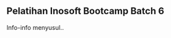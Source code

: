 ## Pelatihan Inosoft Bootcamp Batch 6
Info-info menyusul..

<img scr="https://tenor.com/view/oooooooh-repeating-recursion-shook-rapbattle-gif-7873986">
